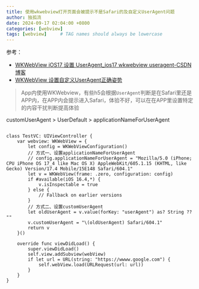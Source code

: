 ```yaml
---
title: 使用wkwebview打开页面会被提示不是Safari的及自定义UserAgent问题
author: 独孤流
date: 2024-09-17 02:04:00 +0800
categories: [webview]
tags: [webview]     # TAG names should always be lowercase
---
```


参考：
- [WKWebView iOS17 设置 UserAgent_ios17 wkwebview useragent-CSDN 博客](https://blog.csdn.net/xo19882011/article/details/134031247)
- [WKWebView 设置自定义UserAgent正确姿势](https://juejin.cn/post/6844903632152821773)

> App内使用WKWebview，有些h5会根据`UserAgent`判断是在Safari里还是APP内，在APP内会提示进入Safari，体验不好，可以在在APP里设置特定的内容干扰判断提高体验

customUserAgent > UserDefault > applicationNameForUserAgent
```

class TestVC: UIViewController {
    var webview: WKWebView = {
        let config = WKWebViewConfiguration()
        // 方式一、设置applicationNameForUserAgent
        // config.applicationNameForUserAgent = "Mozilla/5.0 (iPhone; CPU iPhone OS 17_4 like Mac OS X) AppleWebKit/605.1.15 (KHTML, like Gecko) Version/17.4 Mobile/15E148 Safari/604.1"
        let v = WKWebView(frame: .zero, configuration: config)
        if #available(iOS 16.4,*) {
            v.isInspectable = true
        } else {
            // Fallback on earlier versions
        }
        // 方式二、设置customUserAgent
        let oldUserAgent = v.value(forKey: "userAgent") as? String ?? ""
        v.customUserAgent = "\(oldUserAgent) Safari/604.1"
        return v
    }()

    override func viewDidLoad() {
        super.viewDidLoad()
        self.view.addSubview(webView)
        if let url = URL(string: "https://wwww.google.com") {
            self.webView.load(URLRequest(url: url))
        }
    }
}
```